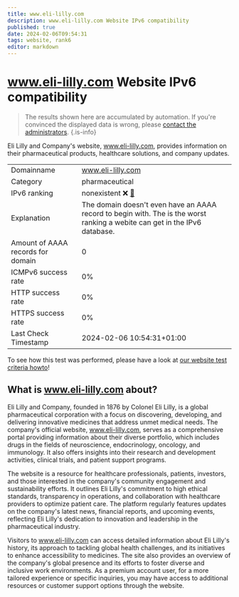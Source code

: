 ```yaml
---
title: www.eli-lilly.com
description: www.eli-lilly.com Website IPv6 compatibility
published: true
date: 2024-02-06T09:54:31
tags: website, rank6
editor: markdown
---
```


# www.eli-lilly.com Website IPv6 compatibility

> The results shown here are accumulated by automation. If you're convinced the displayed data is wrong, please [contact the administrators](/howto/chat). 
{.is-info}

Eli Lilly and Company's website, www.eli-lilly.com, provides information on their pharmaceutical products, healthcare solutions, and company updates.


|   |   |
| - | - |
| Domainname | www.eli-lilly.com
| Category | pharmaceutical |
| IPv6 ranking | nonexistent :x: [🔗](/howto/ranking) |
| Explanation | The domain doesn't even have an AAAA record to begin with. The is the worst ranking a webite can get in the IPv6 database. |
| Amount of AAAA records for domain | 0 |
| ICMPv6 success rate | 0%|
| HTTP success rate | 0% |
| HTTPS success rate | 0% |
| Last Check Timestamp | 2024-02-06 10:54:31+01:00 |

To see how this test was performed, please have a look at [our website test criteria howto](/howto/testcriteria/website)!


## What is www.eli-lilly.com about?
Eli Lilly and Company, founded in 1876 by Colonel Eli Lilly, is a global pharmaceutical corporation with a focus on discovering, developing, and delivering innovative medicines that address unmet medical needs. The company's official website, www.eli-lilly.com, serves as a comprehensive portal providing information about their diverse portfolio, which includes drugs in the fields of neuroscience, endocrinology, oncology, and immunology. It also offers insights into their research and development activities, clinical trials, and patient support programs.

The website is a resource for healthcare professionals, patients, investors, and those interested in the company's community engagement and sustainability efforts. It outlines Eli Lilly's commitment to high ethical standards, transparency in operations, and collaboration with healthcare providers to optimize patient care. The platform regularly features updates on the company's latest news, financial reports, and upcoming events, reflecting Eli Lilly's dedication to innovation and leadership in the pharmaceutical industry.

Visitors to www.eli-lilly.com can access detailed information about Eli Lilly's history, its approach to tackling global health challenges, and its initiatives to enhance accessibility to medicines. The site also provides an overview of the company's global presence and its efforts to foster diverse and inclusive work environments. As a premium account user, for a more tailored experience or specific inquiries, you may have access to additional resources or customer support options through the website.


